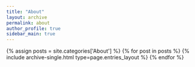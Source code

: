 ```yaml
---
title: "About"
layout: archive
permalink: about
author_profile: true
sidebar_main: true
---
```



{% assign posts = site.categories['About'] %}
{% for post in posts %} {% include archive-single.html type=page.entries_layout %} {% endfor %}
